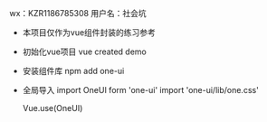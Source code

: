 <!--
 * @Author: your name
 * @Date: 2021-03-14 16:41:58
 * @LastEditTime: 2021-03-14 16:56:43
 * @LastEditors: your name
 * @Description: In User Settings Edit
 * @FilePath: /localProject/npmdemo/README.md
-->

wx：KZR1186785308
用户名：社会坑
 
- 本项目仅作为vue组件封装的练习参考
 
- 初始化vue项目
    vue created demo
 
- 安装组件库
    npm add one-ui
 
- 全局导入
    import OneUI form 'one-ui'
    import 'one-ui/lib/one.css'
 
    Vue.use(OneUI)